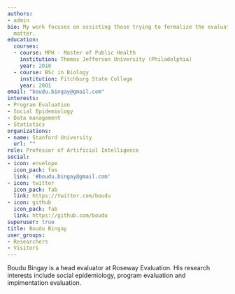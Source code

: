 ```yaml
---
authors:
- admin
bio: My work focuses on assisting those trying to formalize the evaluative structure of their project or organization. On this site, you will see past work, current projects and examples of processes that support the best practices for creating productive projects using evaluation. 
  matter.
education:
  courses:
  - course: MPH - Master of Public Health
    institution: Thomas Jefferson University (Philadelphia)
    year: 2010
  - course: BSc in Biology
    institution: Fitchburg State College
    year: 2001
email: "boudu.bingay@gmail.com"
interests:
- Program Evaluation
- Social Epidemiology
- Data management
- Statistics
organizations:
- name: Stanford University
  url: ""
role: Professor of Artificial Intelligence
social:
- icon: envelope
  icon_pack: fas
  link: '#boudu.bingay@gmail.com'
- icon: twitter
  icon_pack: fab
  link: https://twitter.com/boudu
- icon: github
  icon_pack: fab
  link: https://github.com/boudu
superuser: true
title: Boudu Bingay
user_groups:
- Researchers
- Visitors
---
```


Boudu Bingay is a head evaluator at Roseway Evaluation. His research interests include social epidemiology, program evaluation and impimentation evaluation.